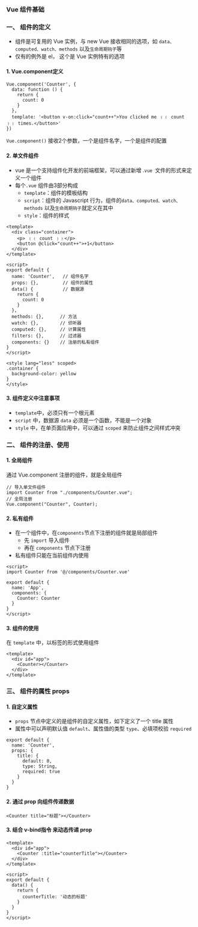 ### Vue 组件基础
### 一、 组件的定义
* 组件是可复用的 Vue 实例，与 new Vue 接收相同的选项，如 `data、computed、watch、methods` 以及`生命周期钩子`等
* 仅有的例外是 el， 这个是 Vue 实例特有的选项

#### 1. Vue.component定义
```
Vue.component('Counter', {
  data: function () {
    return {
      count: 0
    }
  },
  template: '<button v-on:click="count++">You clicked me ﹛﹛ count ﹜﹜ times.</button>'
})
```
 
`Vue.component()` 接收2个参数，一个是组件名字，一个是组件的配置


#### 2. 单文件组件
* vue 是一个支持组件化开发的前端框架，可以通过新增 .`vue `文件的形式来定义一个组件 
* 每个`.vue` 组件由3部分构成
  * `template`：组件的模板结构
  * `script`：组件的 Javascript 行为，组件的`data、computed、watch、methods` 以及`生命周期钩子`就定义在其中
  * `style`：组件的样式

```
<template>
  <div class="container">
    <p> ﹛﹛ count ﹜﹜</p>
    <button @click="count++">+1</button>
  </div>
</template>

<script>
export default {
  name: 'Counter',   // 组件名字
  props: {},         // 组件的属性
  data() {           // 数据源
    return {    
      count: 0
    }
  },
  methods: {},      // 方法
  watch: {},        // 侦听器
  computed: {},     // 计算属性
  filters: {},      // 过滤器
  components: {}    // 注册的私有组件
}
</script>

<style lang="less" scoped>
.container {
  background-color: yellow
}
</style>
```


#### 3. 组件定义中注意事项
* `template`中，必须只有一个根元素
* `script` 中，数据源 `data` 必须是一个函数，不能是一个对象
* `style` 中，在单页面应用中，可以通过 `scoped` 来防止组件之间样式冲突



### 二、 组件的注册、使用
#### 1. 全局组件
通过 Vue.component 注册的组件，就是全局组件

```
// 导入单文件组件
import Counter from "./components/Counter.vue";
// 全局注册
Vue.component("Counter", Counter);
```


#### 2. 私有组件
* 在一个组件中，在`components`节点下注册的组件就是局部组件
  * 先 `import` 导入组件
  * 再在 `components` 节点下注册
* 私有组件只能在当前组件内使用

```
<script>
import Counter from '@/components/Counter.vue'

export default {
  name: 'App',
  components: {
    Counter: Counter
  }
}
</script>
```

#### 3. 组件的使用
在 `template` 中，以标签的形式使用组件

```
<template>
  <div id="app">
    <Counter></Counter>
  </div>
</template>
```


### 三、 组件的属性 props
#### 1. 自定义属性
* `props` 节点中定义的是组件的自定义属性，如下定义了一个 title 属性
* 属性中可以声明默认值 `default`、属性值的类型 `type`、必填项校验 `required`

```
export default {
  name: 'Counter',
  props: {
    title: {
      default: 0,
      type: String,
      required: true
    }
  }
}
```


#### 2. 通过 prop 向组件传递数据
```
<Counter title="标题"></Counter>
```

#### 3. 结合 v-bind指令 来动态传递 prop
```
<template>
  <div id="app">
    <Counter :title="counterTitle"></Counter>
  </div>
</template>

<script>
export default {
  data() {
    return {
      counterTitle: '动态的标题'
    }
  }
}
</script>
```